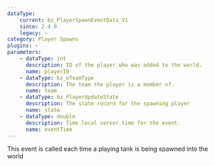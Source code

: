 ```yaml
---
dataType:
    current: bz_PlayerSpawnEventData_V1
    since: 2.4.0
    legacy: ~
category: Player Spawns
plugins: ~
parameters:
    - dataType: int
      description: ID of the player who was added to the world.
      name: playerID
    - dataType: bz_eTeamType
      description: The team the player is a member of.
      name: team
    - dataType: bz_PlayerUpdateState
      description: The state record for the spawning player
      name: state
    - dataType: double
      description: Time local server time for the event.
      name: eventTime
---
```


This event is called each time a playing tank is being spawned into the world
